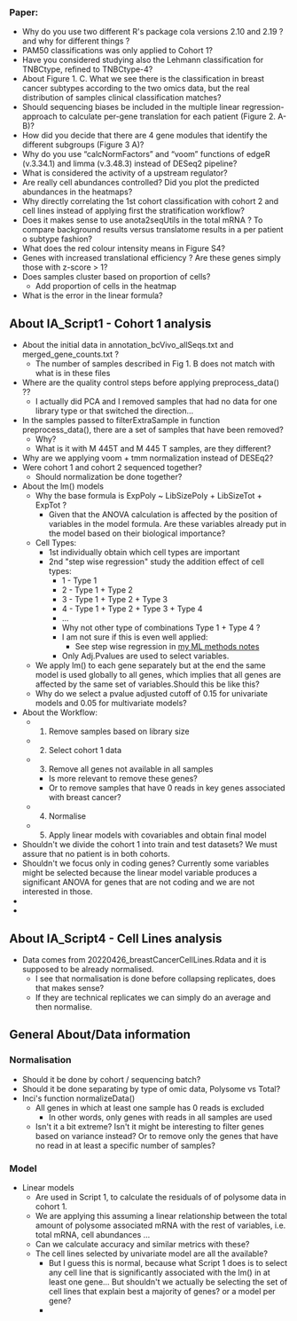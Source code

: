 ### Paper:
 * Why do you use two different R's package cola versions 2.10 and 2.19 ? and why for different things ?
*  PAM50 classifications was only applied to Cohort 1?
* Have you considered studying also the Lehmann classification for TNBCtype, refined to TNBCtype-4? 
* About Figure 1. C. What we see there is the classification in breast cancer subtypes according to the two omics data, but the real distribution of samples clinical classification matches?
* Should sequencing biases be included in the multiple linear regression-approach to calculate per-gene translation for each patient (Figure 2. A-B)? 
* How did you decide that there are 4 gene modules that identify the different subgroups (Figure 3 A)? 
* Why do you use “calcNormFactors” and “voom” functions of edgeR (v.3.34.1) and limma (v.3.48.3) instead of DESeq2 pipeline?
* What is considered the activity of a upstream regulator?
* Are really cell abundances controlled? Did you plot the predicted abundances in the heatmaps?
* Why directly correlating the 1st cohort classification with cohort 2 and cell lines instead of applying first the stratification workflow?  
* Does it makes sense to use anota2seqUtils in the total mRNA ? To compare background results versus translatome results in a per patient o subtype fashion?
* What does the red colour intensity means in Figure S4?
* Genes with increased translational efficiency ? Are these genes simply those with z-score > 1? 
* Does samples cluster based on proportion of cells?
	* Add proportion of cells in the heatmap
* What is the error in the linear formula?

## About IA_Script1 - Cohort 1 analysis

* About the initial data in annotation_bcVivo_allSeqs.txt and merged_gene_counts.txt ?
	* The number of samples described in Fig 1. B does not match with what is in these files
* Where are the quality control steps before applying preprocess_data() ??
	* I actually did PCA and I removed samples that had no data for one library type or that switched the direction…
* In the samples passed to filterExtraSample in function preprocess_data(), there are a set of samples that have been removed?
	* Why?
	* What is it with M 445T and M 445 T samples, are they different?
* Why are we applying voom + tmm normalization instead of DESEq2?
* Were cohort 1 and cohort 2 sequenced together?
	* Should normalization be done together?
* About the lm() models
	* Why the base formula is ExpPoly ~ LibSizePoly + LibSizeTot + ExpTot ?
		* Given that the ANOVA calculation is affected by the position of variables in the model formula. Are these variables already put in the model based on their biological importance?
	* Cell Types:
		* 1st individually obtain which cell types are important
		* 2nd "step wise regression" study the addition effect of cell types:
			* 1 - Type 1
			* 2 - Type 1 + Type 2
			* 3 - Type 1 + Type 2 + Type 3
			* 4 - Type 1 + Type 2 + Type 3 + Type 4 
			* ...
			* Why not other type of combinations Type 1 + Type 4 ?
			* I am not sure if this is even well applied:
				* See step wise regression in [my ML methods notes](obsidian://open?vault=Breast%20Cancer%20Translatome&file=Background%2FMachine%20Learning%20and%20IA%20Models%20Notes)
			* Only Adj.Pvalues are used to select variables.
	* We apply lm() to each gene separately but at the end the same model is used globally to all genes, which implies that all genes are affected by the same set of variables.Should this be like this?
	* Why do we select a pvalue adjusted cutoff of 0.15 for univariate models and 0.05 for multivariate models?
* About the Workflow:
	* 1. Remove samples based on library size
	* 2. Select cohort 1 data
	* 3. Remove all genes not available in all samples
		* Is more relevant to remove these genes?
		* Or to remove samples that have 0 reads in key genes associated with breast cancer? 
	* 4. Normalise
	* 5. Apply linear models with covariables and obtain final model
* Shouldn't we divide the cohort 1 into train and test datasets? We must assure that no patient is in both cohorts.
* Shouldn't we focus only in coding genes? Currently some variables might be selected because the linear model variable produces a significant ANOVA for genes that are not coding and we are not interested in those.
* 
* 

## About IA_Script4 - Cell Lines analysis

* Data comes from 20220426_breastCancerCellLines.Rdata and it is supposed to be already normalised.
	* I see that normalisation is done before collapsing replicates, does that makes sense?
	* If they are technical replicates we can simply do an average and then normalise.

## General About/Data information

### Normalisation 
- Should it be done by cohort / sequencing batch?
- Should it be done separating by type of omic data, Polysome vs Total? 
- Inci's function normalizeData() 
	- All genes in which at least one sample has 0 reads is excluded
		- In other words, only genes with reads in all samples are used
	- Isn't it a bit extreme? Isn't it might be interesting to filter genes based on variance instead? Or to remove only the genes that have no read in at least a specific number of samples?
### Model
* Linear models 
	* Are used in Script 1, to calculate the residuals of of polysome data in cohort 1.
	* We are applying this assuming a linear relationship between the total amount of polysome associated mRNA with the rest of variables, i.e. total mRNA, cell abundances ...
	* Can we calculate accuracy and similar metrics with these?
	* The cell lines selected by univariate model are all the available?
		* But I guess this is normal, because what Script 1 does is to select any cell line that is significantly associated with the lm() in at least one gene... But shouldn't we actually be selecting the set of cell lines that explain best a majority of genes? or a model per gene?
		* 
